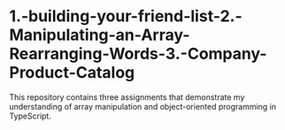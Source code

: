 # 1.-building-your-friend-list-2.-Manipulating-an-Array-Rearranging-Words-3.-Company-Product-Catalog
This repository contains three assignments that demonstrate my understanding of array manipulation and object-oriented programming in TypeScript. 
